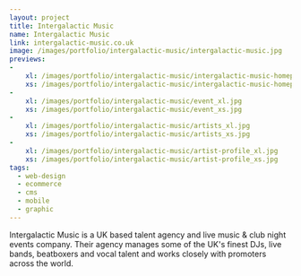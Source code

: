 ```yaml
---
layout: project
title: Intergalactic Music
name: Intergalactic Music
link: intergalactic-music.co.uk
image: /images/portfolio/intergalactic-music/intergalactic-music.jpg
previews:
-
    xl: /images/portfolio/intergalactic-music/intergalactic-music-homepage_xl.jpg
    xs: /images/portfolio/intergalactic-music/intergalactic-music-homepage_xs.jpg
-
    xl: /images/portfolio/intergalactic-music/event_xl.jpg
    xs: /images/portfolio/intergalactic-music/event_xs.jpg
-
    xl: /images/portfolio/intergalactic-music/artists_xl.jpg
    xs: /images/portfolio/intergalactic-music/artists_xs.jpg
-
    xl: /images/portfolio/intergalactic-music/artist-profile_xl.jpg
    xs: /images/portfolio/intergalactic-music/artist-profile_xs.jpg
tags:
  - web-design
  - ecommerce
  - cms
  - mobile
  - graphic
---
```


Intergalactic Music is a UK based talent agency and live music & club night events company. Their agency manages some of the UK's finest DJs, live bands, beatboxers and vocal talent and works closely with promoters across the world.

